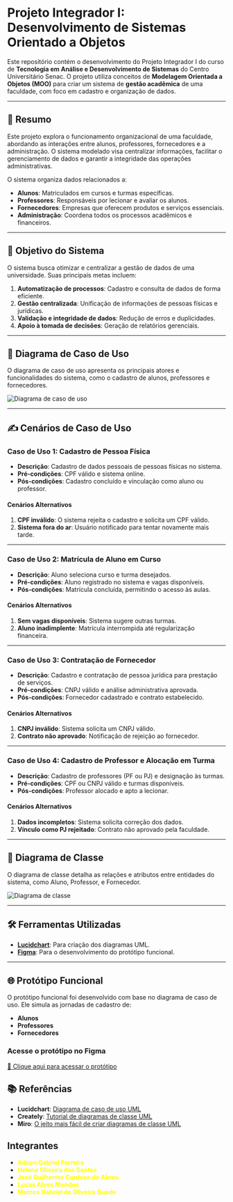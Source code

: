 # Projeto Integrador I: Desenvolvimento de Sistemas Orientado a Objetos

Este repositório contém o desenvolvimento do Projeto Integrador I do curso de **Tecnologia em Análise e Desenvolvimento de Sistemas** do Centro Universitário Senac. O projeto utiliza conceitos de **Modelagem Orientada a Objetos (MOO)** para criar um sistema de **gestão acadêmica** de uma faculdade, com foco em cadastro e organização de dados.

---

## 📄 **Resumo**

Este projeto explora o funcionamento organizacional de uma faculdade, abordando as interações entre alunos, professores, fornecedores e a administração. O sistema modelado visa centralizar informações, facilitar o gerenciamento de dados e garantir a integridade das operações administrativas.

O sistema organiza dados relacionados a:
- **Alunos**: Matriculados em cursos e turmas específicas.
- **Professores**: Responsáveis por lecionar e avaliar os alunos.
- **Fornecedores**: Empresas que oferecem produtos e serviços essenciais.
- **Administração**: Coordena todos os processos acadêmicos e financeiros.

---

## 🎯 **Objetivo do Sistema**

O sistema busca otimizar e centralizar a gestão de dados de uma universidade. Suas principais metas incluem:
1. **Automatização de processos**: Cadastro e consulta de dados de forma eficiente.
2. **Gestão centralizada**: Unificação de informações de pessoas físicas e jurídicas.
3. **Validação e integridade de dados**: Redução de erros e duplicidades.
4. **Apoio à tomada de decisões**: Geração de relatórios gerenciais.

---

## 📌 **Diagrama de Caso de Uso**

O diagrama de caso de uso apresenta os principais atores e funcionalidades do sistema, como o cadastro de alunos, professores e fornecedores.  

![Diagrama de caso de uso](https://i.imgur.com/U8b12sv.png)

---

## ✍️ **Cenários de Caso de Uso**

### **Caso de Uso 1: Cadastro de Pessoa Física**
- **Descrição**: Cadastro de dados pessoais de pessoas físicas no sistema.
- **Pré-condições**: CPF válido e sistema online.
- **Pós-condições**: Cadastro concluído e vinculação como aluno ou professor.

#### **Cenários Alternativos**
1. **CPF inválido**: O sistema rejeita o cadastro e solicita um CPF válido.
2. **Sistema fora do ar**: Usuário notificado para tentar novamente mais tarde.

---

### **Caso de Uso 2: Matrícula de Aluno em Curso**
- **Descrição**: Aluno seleciona curso e turma desejados.
- **Pré-condições**: Aluno registrado no sistema e vagas disponíveis.
- **Pós-condições**: Matrícula concluída, permitindo o acesso às aulas.

#### **Cenários Alternativos**
1. **Sem vagas disponíveis**: Sistema sugere outras turmas.
2. **Aluno inadimplente**: Matrícula interrompida até regularização financeira.

---

### **Caso de Uso 3: Contratação de Fornecedor**
- **Descrição**: Cadastro e contratação de pessoa jurídica para prestação de serviços.
- **Pré-condições**: CNPJ válido e análise administrativa aprovada.
- **Pós-condições**: Fornecedor cadastrado e contrato estabelecido.

#### **Cenários Alternativos**
1. **CNPJ inválido**: Sistema solicita um CNPJ válido.
2. **Contrato não aprovado**: Notificação de rejeição ao fornecedor.

---

### **Caso de Uso 4: Cadastro de Professor e Alocação em Turma**
- **Descrição**: Cadastro de professores (PF ou PJ) e designação às turmas.
- **Pré-condições**: CPF ou CNPJ válido e turmas disponíveis.
- **Pós-condições**: Professor alocado e apto a lecionar.

#### **Cenários Alternativos**
1. **Dados incompletos**: Sistema solicita correção dos dados.
2. **Vínculo como PJ rejeitado**: Contrato não aprovado pela faculdade.

---

## 📂 **Diagrama de Classe**

O diagrama de classe detalha as relações e atributos entre entidades do sistema, como Aluno, Professor, e Fornecedor.  

![Diagrama de classe](https://i.imgur.com/y98ee6k.png)

---

## 🛠️ **Ferramentas Utilizadas**
- **[Lucidchart](https://www.lucidchart.com/)**: Para criação dos diagramas UML.
- **[Figma](https://www.figma.com/)**: Para o desenvolvimento do protótipo funcional.

---

## 🌐 **Protótipo Funcional**

O protótipo funcional foi desenvolvido com base no diagrama de caso de uso. Ele simula as jornadas de cadastro de:
- **Alunos**
- **Professores**
- **Fornecedores**

### **Acesse o protótipo no Figma**  
[🔗 Clique aqui para acessar o protótipo](https://www.figma.com/design/pkkBQVRADTYcfmO2tnlJQj/Projeto-Integrador-II?node-id=0-1&t=pEZ4a5mmYh5KkvhL-1)



## 📚 **Referências**
- **Lucidchart**: [Diagrama de caso de uso UML](https://www.lucidchart.com/pages/pt/diagrama-de-caso-de-uso-uml)
- **Creately**: [Tutorial de diagramas de classe UML](https://creately.com/blog/pt/diagrama/tutorial-diagrama-de-classes/)
- **Miro**: [O jeito mais fácil de criar diagramas de classe UML](https://miro.com/pt/diagrama/diagrama-classes-uml/)


## Integrantes

- <span style="color:yellow;">**Adson Gabriel Ferreira**</span>
- <span style="color:yellow;">**Helena Oliveira dos Santos**</span>
- <span style="color:yellow;">**José Guilherme Cardoso de Abreu**</span>
- <span style="color:yellow;">**Lucas Alves Mendes**</span>
- <span style="color:yellow;">**Marcos Gabriel de Oliveira Guede**</span>

